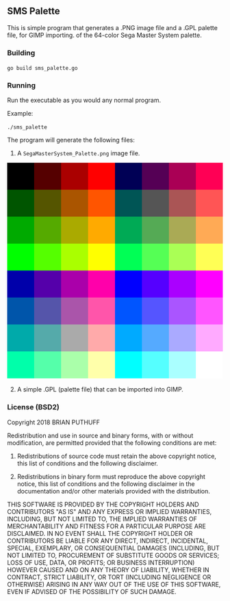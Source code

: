 ## SMS Palette

This is simple program that generates a .PNG image file and a .GPL palette file, for GIMP importing. of the 64-color Sega Master System palette.


### Building

`go build sms_palette.go` 

### Running

Run the executable as you would any normal program.

Example:

`./sms_palette`

The program will generate the following files:
1. A `SegaMasterSystem_Palette.png` image file.

![palette image](./SegaMasterSystem_Palette.png)

2. A simple .GPL (palette file) that can be imported into GIMP.

### License (BSD2)

Copyright 2018 BRIAN PUTHUFF

Redistribution and use in source and binary forms, with or without modification, are permitted provided that the following conditions are met:

1. Redistributions of source code must retain the above copyright notice, this list of conditions and the following disclaimer.

2. Redistributions in binary form must reproduce the above copyright notice, this list of conditions and the following disclaimer in the documentation and/or other materials provided with the distribution.

THIS SOFTWARE IS PROVIDED BY THE COPYRIGHT HOLDERS AND CONTRIBUTORS "AS IS" AND ANY EXPRESS OR IMPLIED WARRANTIES, INCLUDING, BUT NOT LIMITED TO, THE IMPLIED WARRANTIES OF MERCHANTABILITY AND FITNESS FOR A PARTICULAR PURPOSE ARE DISCLAIMED. IN NO EVENT SHALL THE COPYRIGHT HOLDER OR CONTRIBUTORS BE LIABLE FOR ANY DIRECT, INDIRECT, INCIDENTAL, SPECIAL, EXEMPLARY, OR CONSEQUENTIAL DAMAGES (INCLUDING, BUT NOT LIMITED TO, PROCUREMENT OF SUBSTITUTE GOODS OR SERVICES; LOSS OF USE, DATA, OR PROFITS; OR BUSINESS INTERRUPTION) HOWEVER CAUSED AND ON ANY THEORY OF LIABILITY, WHETHER IN CONTRACT, STRICT LIABILITY, OR TORT (INCLUDING NEGLIGENCE OR OTHERWISE) ARISING IN ANY WAY OUT OF THE USE OF THIS SOFTWARE, EVEN IF ADVISED OF THE POSSIBILITY OF SUCH DAMAGE.
